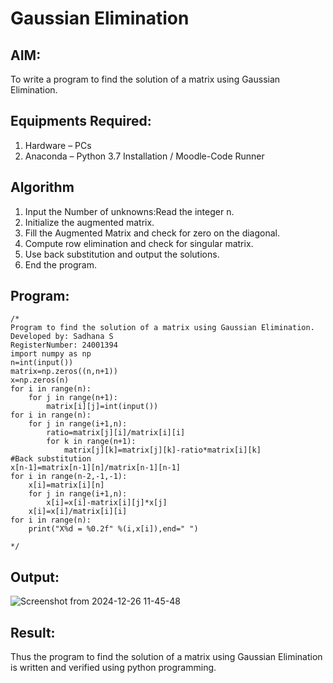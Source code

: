 # Gaussian Elimination

## AIM:
To write a program to find the solution of a matrix using Gaussian Elimination.

## Equipments Required:
1. Hardware – PCs
2. Anaconda – Python 3.7 Installation / Moodle-Code Runner

## Algorithm
1. Input the Number of unknowns:Read the integer n.
2. Initialize the augmented matrix.
3. Fill the Augmented Matrix and check for zero on the diagonal.
4. Compute row elimination and check for singular matrix.
5. Use back substitution and output the solutions.
6. End the program.

## Program:
```
/*
Program to find the solution of a matrix using Gaussian Elimination.
Developed by: Sadhana S
RegisterNumber: 24001394
import numpy as np
n=int(input())
matrix=np.zeros((n,n+1))
x=np.zeros(n)
for i in range(n):
    for j in range(n+1):
        matrix[i][j]=int(input())
for i in range(n):
    for j in range(i+1,n):
        ratio=matrix[j][i]/matrix[i][i]
        for k in range(n+1):
            matrix[j][k]=matrix[j][k]-ratio*matrix[i][k]
#Back substitution
x[n-1]=matrix[n-1][n]/matrix[n-1][n-1]
for i in range(n-2,-1,-1):
    x[i]=matrix[i][n]
    for j in range(i+1,n):
        x[i]=x[i]-matrix[i][j]*x[j]
    x[i]=x[i]/matrix[i][i]
for i in range(n):
    print("X%d = %0.2f" %(i,x[i]),end=" ")

*/
```

## Output:
![Screenshot from 2024-12-26 11-45-48](https://github.com/user-attachments/assets/541f92c4-f7b9-46c8-80a6-4d0e9648945e)



## Result:
Thus the program to find the solution of a matrix using Gaussian Elimination is written and verified using python programming.

